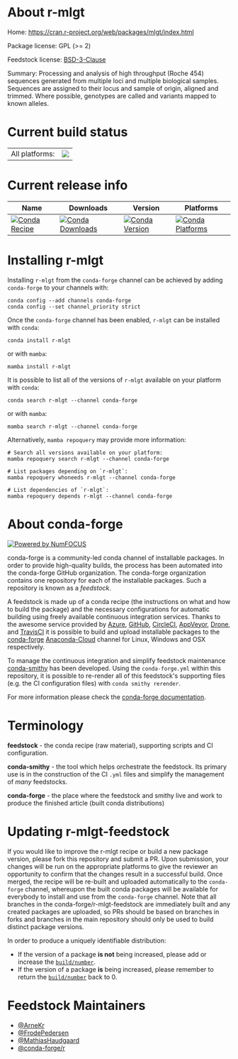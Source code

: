 About r-mlgt
============

Home: https://cran.r-project.org/web/packages/mlgt/index.html

Package license: GPL (>= 2)

Feedstock license: [BSD-3-Clause](https://github.com/conda-forge/r-mlgt-feedstock/blob/main/LICENSE.txt)

Summary: Processing and analysis of high throughput (Roche 454) sequences generated from multiple loci and multiple biological samples. Sequences are assigned to their locus and sample of origin, aligned and trimmed. Where possible, genotypes are called and variants mapped to known alleles.

Current build status
====================


<table><tr><td>All platforms:</td>
    <td>
      <a href="https://dev.azure.com/conda-forge/feedstock-builds/_build/latest?definitionId=4245&branchName=main">
        <img src="https://dev.azure.com/conda-forge/feedstock-builds/_apis/build/status/r-mlgt-feedstock?branchName=main">
      </a>
    </td>
  </tr>
</table>

Current release info
====================

| Name | Downloads | Version | Platforms |
| --- | --- | --- | --- |
| [![Conda Recipe](https://img.shields.io/badge/recipe-r--mlgt-green.svg)](https://anaconda.org/conda-forge/r-mlgt) | [![Conda Downloads](https://img.shields.io/conda/dn/conda-forge/r-mlgt.svg)](https://anaconda.org/conda-forge/r-mlgt) | [![Conda Version](https://img.shields.io/conda/vn/conda-forge/r-mlgt.svg)](https://anaconda.org/conda-forge/r-mlgt) | [![Conda Platforms](https://img.shields.io/conda/pn/conda-forge/r-mlgt.svg)](https://anaconda.org/conda-forge/r-mlgt) |

Installing r-mlgt
=================

Installing `r-mlgt` from the `conda-forge` channel can be achieved by adding `conda-forge` to your channels with:

```
conda config --add channels conda-forge
conda config --set channel_priority strict
```

Once the `conda-forge` channel has been enabled, `r-mlgt` can be installed with `conda`:

```
conda install r-mlgt
```

or with `mamba`:

```
mamba install r-mlgt
```

It is possible to list all of the versions of `r-mlgt` available on your platform with `conda`:

```
conda search r-mlgt --channel conda-forge
```

or with `mamba`:

```
mamba search r-mlgt --channel conda-forge
```

Alternatively, `mamba repoquery` may provide more information:

```
# Search all versions available on your platform:
mamba repoquery search r-mlgt --channel conda-forge

# List packages depending on `r-mlgt`:
mamba repoquery whoneeds r-mlgt --channel conda-forge

# List dependencies of `r-mlgt`:
mamba repoquery depends r-mlgt --channel conda-forge
```


About conda-forge
=================

[![Powered by
NumFOCUS](https://img.shields.io/badge/powered%20by-NumFOCUS-orange.svg?style=flat&colorA=E1523D&colorB=007D8A)](https://numfocus.org)

conda-forge is a community-led conda channel of installable packages.
In order to provide high-quality builds, the process has been automated into the
conda-forge GitHub organization. The conda-forge organization contains one repository
for each of the installable packages. Such a repository is known as a *feedstock*.

A feedstock is made up of a conda recipe (the instructions on what and how to build
the package) and the necessary configurations for automatic building using freely
available continuous integration services. Thanks to the awesome service provided by
[Azure](https://azure.microsoft.com/en-us/services/devops/), [GitHub](https://github.com/),
[CircleCI](https://circleci.com/), [AppVeyor](https://www.appveyor.com/),
[Drone](https://cloud.drone.io/welcome), and [TravisCI](https://travis-ci.com/)
it is possible to build and upload installable packages to the
[conda-forge](https://anaconda.org/conda-forge) [Anaconda-Cloud](https://anaconda.org/)
channel for Linux, Windows and OSX respectively.

To manage the continuous integration and simplify feedstock maintenance
[conda-smithy](https://github.com/conda-forge/conda-smithy) has been developed.
Using the ``conda-forge.yml`` within this repository, it is possible to re-render all of
this feedstock's supporting files (e.g. the CI configuration files) with ``conda smithy rerender``.

For more information please check the [conda-forge documentation](https://conda-forge.org/docs/).

Terminology
===========

**feedstock** - the conda recipe (raw material), supporting scripts and CI configuration.

**conda-smithy** - the tool which helps orchestrate the feedstock.
                   Its primary use is in the construction of the CI ``.yml`` files
                   and simplify the management of *many* feedstocks.

**conda-forge** - the place where the feedstock and smithy live and work to
                  produce the finished article (built conda distributions)


Updating r-mlgt-feedstock
=========================

If you would like to improve the r-mlgt recipe or build a new
package version, please fork this repository and submit a PR. Upon submission,
your changes will be run on the appropriate platforms to give the reviewer an
opportunity to confirm that the changes result in a successful build. Once
merged, the recipe will be re-built and uploaded automatically to the
`conda-forge` channel, whereupon the built conda packages will be available for
everybody to install and use from the `conda-forge` channel.
Note that all branches in the conda-forge/r-mlgt-feedstock are
immediately built and any created packages are uploaded, so PRs should be based
on branches in forks and branches in the main repository should only be used to
build distinct package versions.

In order to produce a uniquely identifiable distribution:
 * If the version of a package **is not** being increased, please add or increase
   the [``build/number``](https://docs.conda.io/projects/conda-build/en/latest/resources/define-metadata.html#build-number-and-string).
 * If the version of a package **is** being increased, please remember to return
   the [``build/number``](https://docs.conda.io/projects/conda-build/en/latest/resources/define-metadata.html#build-number-and-string)
   back to 0.

Feedstock Maintainers
=====================

* [@ArneKr](https://github.com/ArneKr/)
* [@FrodePedersen](https://github.com/FrodePedersen/)
* [@MathiasHaudgaard](https://github.com/MathiasHaudgaard/)
* [@conda-forge/r](https://github.com/conda-forge/r/)

